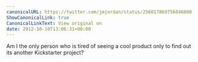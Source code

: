 ```yaml
---
canonicalURL: https://twitter.com/jmjordan/status/256017869756846080
ShowCanonicalLink: true
CanonicalLinkText: View original on
date: 2012-10-10T13:06:31+00:00
---
```

Am I the only person who is tired of seeing a cool product only to find out its another Kickstarter project?